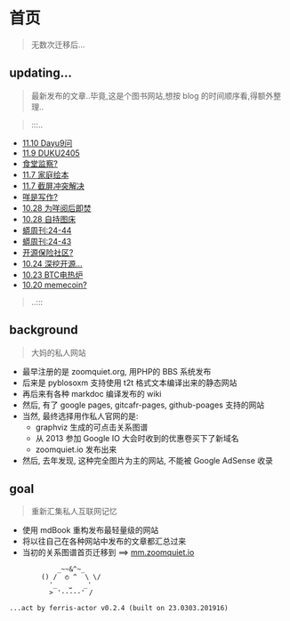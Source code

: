 # 首页
> 无数次迁移后...



## updating...
> 最新发布的文章..毕竟,这是个图书网站,想按 blog 的时间顺序看,得额外整理..

> :::..


+ [11.10 Dayu9问](https://zoomquiet.io/OldTouch/24/20241110-echo9dayu.html)
+ [11.9 DUKU2405](https://zoomquiet.io/MurMur/24/20241109.html)
+ [食堂监察?](https://zoomquiet.io/IMHO/DevOps/20241107-watchdogfood.html)
+ [11.7 家庭绘本](https://zoomquiet.io/MurMur/24/20241107.html)
+ [11.7 截屏冲突解决](https://zoomquiet.io/Pythonic/24/20241107-mac-snap-lunar.html)
+ [咩是写作?](https://zoomquiet.io/IMHO/IAS/20241028-iff-write.html)
+ [10.28 为咩阅后即焚](https://zoomquiet.io/MurMur/24/20241028.html)
+ [10.28 自持图床](https://zoomquiet.io/Pythonic/24/20241028-loc-host-s3.html)
+ [蟒周刊:24-44](https://zoomquiet.io/Pythonic/weekly/24/20241028-44.html)
+ [蟒周刊:24-43](https://zoomquiet.io/Pythonic/weekly/24/20241028-43.html)
+ [开源保险社区?](https://zoomquiet.io/IMHO/IAS/20241026-jy-framwork.html)
+ [10.24 深挖开源...](https://zoomquiet.io/MurMur/24/20241024.html)
+ [10.23 BTC电热炉](https://zoomquiet.io/MurMur/24/20241023.html)
+ [10.20 memecoin?](https://zoomquiet.io/MurMur/24/20241020.html)

> ..:::


## background
> 大妈的私人网站

- 最早注册的是 zoomquiet.org, 用PHP的 BBS 系统发布
- 后来是 pyblosoxm 支持使用 t2t 格式文本编译出来的静态网站
- 再后来有各种 markdoc 编译发布的 wiki
- 然后, 有了 google pages, gitcafr-pages, github-poages 支持的网站
- 当然, 最终选择用作私人官网的是:
    - graphviz 生成的可点击关系图谱
    - 从 2013 参加 Google IO 大会时收到的优惠卷买下了新域名
    - zoomquiet.io 发布出来
- 然后, 去年发现, 这种完全图片为主的网站, 不能被 Google AdSense 收录

## goal
> 重新汇集私人互联网记忆

- 使用 mdBook 重构发布最轻量级的网站
- 将以往自己在各种网站中发布的文章都汇总过来
- 当初的关系图谱首页迁移到 ==> [mm.zoomquiet.io](https://mm.zoomquiet.io)



```
            _~~&^~_
        () /  ◴ ^  \ \/
          '_   ⎵   _'
          > '-----' /

...act by ferris-actor v0.2.4 (built on 23.0303.201916)
```
